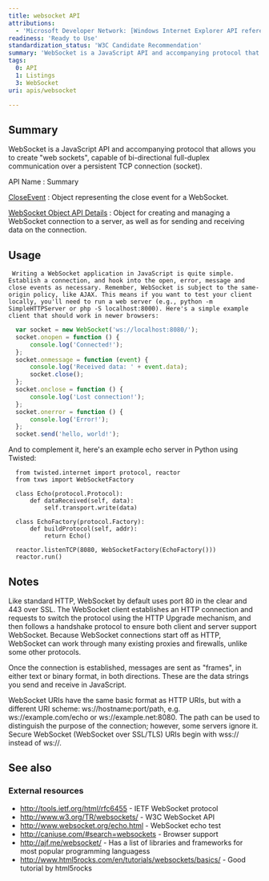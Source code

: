 ```yaml
---
title: websocket API
attributions:
  - 'Microsoft Developer Network: [Windows Internet Explorer API reference Article](http://msdn.microsoft.com/en-us/library/ie/hh828809%28v=vs.85%29.aspx)'
readiness: 'Ready to Use'
standardization_status: 'W3C Candidate Recommendation'
summary: 'WebSocket is a JavaScript API and accompanying protocol that allows you to create &quot;web sockets&quot;, capable of bi-directional full-duplex communication over a persistent TCP connection (socket).'
tags:
  0: API
  1: Listings
  3: WebSocket
uri: apis/websocket

---
```

## <span>Summary</span>

WebSocket is a JavaScript API and accompanying protocol that allows you to create &quot;web sockets&quot;, capable of bi-directional full-duplex communication over a persistent TCP connection (socket).

API Name
:   Summary

[CloseEvent](/apis/websocket/CloseEvent)
:   Object representing the close event for a WebSocket.

[WebSocket Object API Details](/apis/websocket/WebSocket)
:   Object for creating and managing a WebSocket connection to a server, as well as for sending and receiving data on the connection.

## <span>Usage</span>

     Writing a WebSocket application in JavaScript is quite simple. Establish a connection, and hook into the open, error, message and close events as necessary. Remember, WebSocket is subject to the same-origin policy, like AJAX. This means if you want to test your client locally, you'll need to run a web server (e.g., python -m SimpleHTTPServer or php -S localhost:8000). Here's a simple example client that should work in newer browsers:

``` js
  var socket = new WebSocket('ws://localhost:8080/');
  socket.onopen = function () {
      console.log('Connected!');
  };
  socket.onmessage = function (event) {
      console.log('Received data: ' + event.data);
      socket.close();
  };
  socket.onclose = function () {
      console.log('Lost connection!');
  };
  socket.onerror = function () {
      console.log('Error!');
  };
  socket.send('hello, world!');
```

 And to complement it, here's an example echo server in Python using Twisted:

```
  from twisted.internet import protocol, reactor
  from txws import WebSocketFactory

  class Echo(protocol.Protocol):
      def dataReceived(self, data):
          self.transport.write(data)

  class EchoFactory(protocol.Factory):
      def buildProtocol(self, addr):
          return Echo()

  reactor.listenTCP(8080, WebSocketFactory(EchoFactory()))
  reactor.run()
```

## <span>Notes</span>

Like standard HTTP, WebSocket by default uses port 80 in the clear and 443 over SSL. The WebSocket client establishes an HTTP connection and requests to switch the protocol using the HTTP Upgrade mechanism, and then follows a handshake protocol to ensure both client and server support WebSocket. Because WebSocket connections start off as HTTP, WebSocket can work through many existing proxies and firewalls, unlike some other protocols.

Once the connection is established, messages are sent as "frames", in either text or binary format, in both directions. These are the data strings you send and receive in JavaScript.

WebSocket URIs have the same basic format as HTTP URIs, but with a different URI scheme: ws://hostname:port/path, e.g. ws://example.com/echo or ws://example.net:8080. The path can be used to distinguish the purpose of the connection; however, some servers ignore it. Secure WebSocket (WebSocket over SSL/TLS) URIs begin with wss:// instead of ws://.

## <span>See also</span>

### <span>External resources</span>

-   <http://tools.ietf.org/html/rfc6455> - IETF WebSocket protocol
-   <http://www.w3.org/TR/websockets/> - W3C WebSocket API
-   <http://www.websocket.org/echo.html> - WebSocket echo test
-   <http://caniuse.com/#search=websockets> - Browser support
-   <http://ajf.me/websocket/> - Has a list of libraries and frameworks for most popular programming languagess
-   <http://www.html5rocks.com/en/tutorials/websockets/basics/> - Good tutorial by html5rocks
